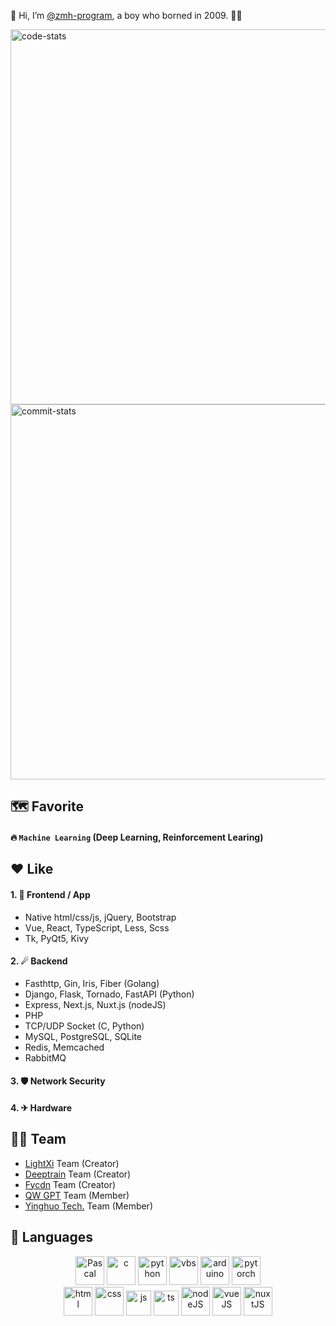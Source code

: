 👋 Hi, I’m [@zmh-program](https://zmh-program.site), a boy who borned in 2009. 🙋‍♂️

<img src="https://stats.deeptrain.net/user/zmh-program?t=20230906" width="600px" alt="code-stats"></img><br>
<img src="https://github-readme-streak-stats.herokuapp.com/?user=zmh-program" width="600px" alt="commit-stats"></img>

## 🗺 Favorite
#### 🔥 `Machine Learning` (Deep Learning, Reinforcement Learing)

## ♥ Like
#### 1. 🌠 Frontend / App
  - Native html/css/js, jQuery, Bootstrap
  -  Vue, React, TypeScript, Less, Scss
  -  Tk, PyQt5, Kivy
#### 2. ☄ Backend
  - Fasthttp, Gin, Iris, Fiber (Golang)
  - Django, Flask, Tornado, FastAPI (Python)
  - Express, Next.js, Nuxt.js (nodeJS)
  - PHP
  - TCP/UDP Socket (C, Python)
  - MySQL, PostgreSQL, SQLite
  - Redis, Memcached
  - RabbitMQ

#### 3. 🛡 Network Security
#### 4. ✈ Hardware

## 👨‍💻 Team
- [LightXi](https://github.com/LightXi) Team (Creator)
- [Deeptrain](https://github.com/Deeptrain-Community) Team (Creator)
- [Fycdn](https://github.com/fycdn) Team (Creator)
- [QW GPT](https://github.com/qwgpt) Team (Member)
- [Yinghuo Tech.](https://github.com/yinghuo2022) Team (Member)

## 🌌 Languages
<p align="center">
  <img width="46" height="46" src="/images/pascal.ico" alt="Pascal">
  <img width="46" height="46" src="https://cdn-icons-png.flaticon.com/128/9089/9089814.png" alt="c">
  <img width="46" height="46" src="https://cdn-icons-png.flaticon.com/128/5968/5968350.png" alt="python">
  <img width="46" height="46" src="https://cdn-icons-png.flaticon.com/128/8304/8304595.png" alt="vbs">
  <img width="46" height="46" src="https://cdn.arduino.cc/header-footer/prod/assets/favicon-arduino/favicon.ico" alt="arduino">
  <img width="46" height="46" src="https://pytorch.org//favicon.ico" alt="pytorch">
  <br>
  <img width="46" height="46" src="https://cdn-icons-png.flaticon.com/128/5968/5968267.png" alt="html">
  <img width="46" height="46" src="https://cdn-icons-png.flaticon.com/128/5968/5968242.png" alt="css">
  <img width="40" height="40" src="https://cdn-icons-png.flaticon.com/128/5968/5968292.png" alt="js">
  <img width="40" height="40" src="https://cdn-icons-png.flaticon.com/128/5968/5968381.png" alt="ts">
  <img width="46" height="46" src="https://cdn-icons-png.flaticon.com/512/5968/5968322.png" alt="nodeJS">
  <img width="46" height="46" src="https://vuejs.org/images/logo.png" alt="vueJS">
  <img width="46" height="46" src="https://nuxt.com/icon.png" alt="nuxtJS">
</p>
